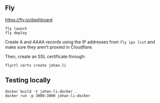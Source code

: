 ## Fly

https://fly.io/dashboard

```
fly launch
fly deploy
```

Create A and AAAA records using the IP addresses from `fly ips list` and
make sure they aren’t proxied in Cloudflare.

Then, create an SSL certificate through:

```
flyctl certs create johan.li
```

## Testing locally

```
docker build -t johan-li-docker .
docker run -p 3000:3000 johan-li-docker
```
